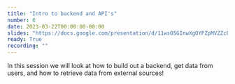 ```yaml
---
title: "Intro to backend and API's"
number: 6
date: 2023-03-22T00:00:00-00:00
slides: "https://docs.google.com/presentation/d/11wsO5GInwXgOYPZpMVZZcEoyw6hejeBGTJDzuDC6uys/edit?usp=sharing"
ready: True
recording: ""
---
```


In this session we will look at how to build out a backend, get data from users, and how to retrieve data from external sources!